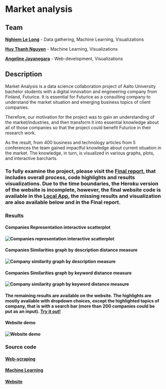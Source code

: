 # Market analysis
## Team 
[**Nghiem Le Long**](www.linkedin.com/in/le-long-nghiem/) - Data gathering, Machine Learning, Visualizations


[**Huy Thanh Nguyen**]( www.linkedin.com/in/huy-nguyen-thanh) - Machine Learning, Visualizations


[**Angeline Jayanegara**](www.linkedin.com/in/angelinejayanegara/) - Web-development, Visualizations

## Description
Market Analysis is a data science collaboration project of Aalto University bachelor students with a digital innovation and engineering company from Finland, Futurice. 
It is essential for Futurice as a consulting company to understand the market situation and emerging business topics of client companies. 


Therefore, our motivation for the project was to gain an understanding of the market/industries, and then transform it into essential knowledge about all of those companies so that the project could benefit Futurice in their research work.


As the result, from 400 business and technology articles from 5 conferences the team gained impactful knowledge about current situation in the market. The knowledge, in turn, is visualized in various graphs, plots, and interactive barcharts.


### To fully examine the project, please visit the [Final report](https://docs.google.com/document/d/1ZlW0jN_-YeFXaHFqtsxEePpSCyPvxBmePFNQE8Lc78A/edit?usp=sharing), that includes overall process, code highlights and results visualizations. Due to the time boundaries, the Heroku version of the website is incomplete, however, the final website code is available in the [Local App](https://github.com/angelineov/Data-science-project/blob/master/Website/final_local_app_with_all_plots.py), the missing results and visualization are also available below and in the Final report.  

### Results
#### Companies Representation interactive scatterplot 
#### ![Companies representation interactive scatterplot](https://j.gifs.com/yoqwYw.gif)

#### Companies Similarities graph by description distance measure
#### ![Company similarity graph by description measure](https://j.gifs.com/r8j2Ak.gif)

#### Companies Similarities graph by keyword distance measure
#### ![Company similarity graph by keyword distance measure](https://j.gifs.com/xnp6Jz.gif)

#### The remaining results are available on the website. The highlights are mostly available with dropdown choices, except the highlighted topics of company, that is with a search bar (more than 200 companies could be put as an input). [Try it out!](https://market-highlights.herokuapp.com/)
#### Website demo
#### ![Website demo](https://j.gifs.com/Gv1R3r.gif)




### Source code
#### [Web-scraping](https://github.com/angelineov/Data-science-project/tree/master/Webscraping)
#### [Machine Learning](https://github.com/angelineov/Data-science-project/tree/master/Machine%20Learning)
#### [Website](https://github.com/angelineov/Data-science-project/tree/master/Website)



